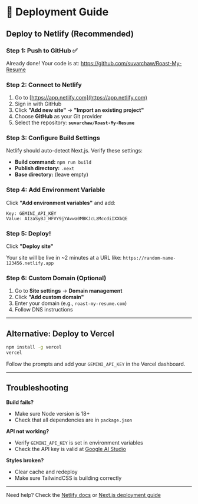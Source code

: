 # 🚀 Deployment Guide

## Deploy to Netlify (Recommended)

### Step 1: Push to GitHub ✅
Already done! Your code is at: https://github.com/suvarchaw/Roast-My-Resume

### Step 2: Connect to Netlify

1. Go to [https://app.netlify.com](https://app.netlify.com)
2. Sign in with GitHub
3. Click **"Add new site"** → **"Import an existing project"**
4. Choose **GitHub** as your Git provider
5. Select the repository: **`suvarchaw/Roast-My-Resume`**

### Step 3: Configure Build Settings

Netlify should auto-detect Next.js. Verify these settings:

- **Build command:** `npm run build`
- **Publish directory:** `.next`
- **Base directory:** (leave empty)

### Step 4: Add Environment Variable

Click **"Add environment variables"** and add:

```
Key: GEMINI_API_KEY
Value: AIzaSyBJ_HFVY9jYAvwa0MBKJcLzMccdiIXXbQE
```

### Step 5: Deploy!

Click **"Deploy site"**

Your site will be live in ~2 minutes at a URL like:
`https://random-name-123456.netlify.app`

### Step 6: Custom Domain (Optional)

1. Go to **Site settings** → **Domain management**
2. Click **"Add custom domain"**
3. Enter your domain (e.g., `roast-my-resume.com`)
4. Follow DNS instructions

---

## Alternative: Deploy to Vercel

```bash
npm install -g vercel
vercel
```

Follow the prompts and add your `GEMINI_API_KEY` in the Vercel dashboard.

---

## Troubleshooting

**Build fails?**
- Make sure Node version is 18+
- Check that all dependencies are in `package.json`

**API not working?**
- Verify `GEMINI_API_KEY` is set in environment variables
- Check the API key is valid at [Google AI Studio](https://makersuite.google.com/app/apikey)

**Styles broken?**
- Clear cache and redeploy
- Make sure TailwindCSS is building correctly

---

Need help? Check the [Netlify docs](https://docs.netlify.com) or [Next.js deployment guide](https://nextjs.org/docs/deployment)
